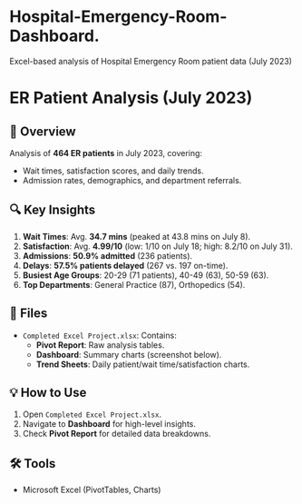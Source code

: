 # Hospital-Emergency-Room-Dashboard.
Excel-based analysis of Hospital Emergency Room patient data (July 2023)
# ER Patient Analysis (July 2023)

## 📌 Overview
Analysis of **464 ER patients** in July 2023, covering:
- Wait times, satisfaction scores, and daily trends.
- Admission rates, demographics, and department referrals.

## 🔍 Key Insights
1. **Wait Times**: Avg. **34.7 mins** (peaked at 43.8 mins on July 8).
2. **Satisfaction**: Avg. **4.99/10** (low: 1/10 on July 18; high: 8.2/10 on July 31).
3. **Admissions**: **50.9% admitted** (236 patients).
4. **Delays**: **57.5% patients delayed** (267 vs. 197 on-time).
5. **Busiest Age Groups**: 20-29 (71 patients), 40-49 (63), 50-59 (63).
6. **Top Departments**: General Practice (87), Orthopedics (54).

## 📂 Files
- `Completed Excel Project.xlsx`: Contains:
  - **Pivot Report**: Raw analysis tables.
  - **Dashboard**: Summary charts (screenshot below).
  - **Trend Sheets**: Daily patient/wait time/satisfaction charts.


## 💡 How to Use
1. Open `Completed Excel Project.xlsx`.
2. Navigate to **Dashboard** for high-level insights.
3. Check **Pivot Report** for detailed data breakdowns.

## 🛠 Tools
- Microsoft Excel (PivotTables, Charts)
